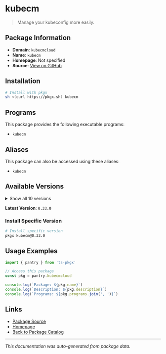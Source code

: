 # kubecm

> Manage your kubeconfig more easily.

## Package Information

- **Domain**: `kubecmcloud`
- **Name**: `kubecm`
- **Homepage**: Not specified
- **Source**: [View on GitHub](https://github.com/pkgxdev/pantry/tree/main/projects/kubecm.cloud/package.yml)

## Installation

```bash
# Install with pkgx
sh <(curl https://pkgx.sh) kubecm
```

## Programs

This package provides the following executable programs:

- `kubecm`

## Aliases

This package can also be accessed using these aliases:

- `kubecm`

## Available Versions

<details>
<summary>Show all 10 versions</summary>

- `0.33.0`, `0.32.3`, `0.32.2`, `0.32.1`, `0.32.0`
- `0.31.0`, `0.30.0`, `0.29.1`, `0.29.0`, `0.28.0`

</details>

**Latest Version**: `0.33.0`

### Install Specific Version

```bash
# Install specific version
pkgx kubecm@0.33.0
```

## Usage Examples

```typescript
import { pantry } from 'ts-pkgx'

// Access this package
const pkg = pantry.kubecmcloud

console.log(`Package: ${pkg.name}`)
console.log(`Description: ${pkg.description}`)
console.log(`Programs: ${pkg.programs.join(', ')}`)
```

## Links

- [Package Source](https://github.com/pkgxdev/pantry/tree/main/projects/kubecm.cloud/package.yml)
- [Homepage](#)
- [Back to Package Catalog](../package-catalog.md)

---

*This documentation was auto-generated from package data.*
